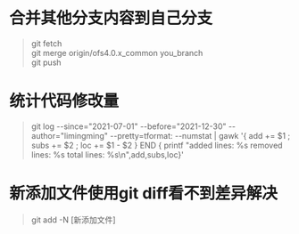# 合并其他分支内容到自己分支
> git fetch   
git merge origin/ofs4.0.x_common you_branch   
git push   
# 统计代码修改量
> git log --since="2021-07-01" --before="2021-12-30" --author="limingming" --pretty=tformat: --numstat | gawk '{ add += $1 ; subs += $2 ; loc += $1 - $2 } END { printf "added lines: %s removed lines: %s total lines: %s\n",add,subs,loc}'   
# 新添加文件使用git diff看不到差异解决
> git add -N [新添加文件]
